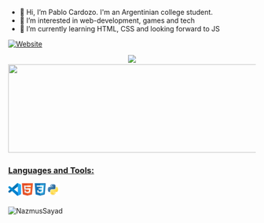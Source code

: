 - 👋 Hi, I’m Pablo Cardozo. I'm an Argentinian college student. 
- 👀 I’m interested in web-development, games and tech
- 🌱 I’m currently learning HTML, CSS and looking forward to JS

[![Website](https://img.shields.io/website?label=pablojc.dev&style=for-the-badge&url=https%3A%2F%2Fpablojc.tk)](https://pablojc.tk)

<div align="center">
  <a href="https://github.com/rafaballerini">
  <img height="180em" src="https://github-readme-stats.vercel.app/api?username=pablojcdev&show_icons=true&theme=dracula&include_all_commits=true&count_private=true"/>
  <img height="180em" width="506em" src="https://github-readme-stats.vercel.app/api/top-langs/?username=pablojcdev&layout=compact&langs_count=7&theme=dracula"/>
</div>
  
### Languages and Tools:

<img align="left" alt="Visual Studio Code" width="26px" src="https://raw.githubusercontent.com/github/explore/80688e429a7d4ef2fca1e82350fe8e3517d3494d/topics/visual-studio-code/visual-studio-code.png" />
<img align="left" alt="HTML" width="26px" src="https://raw.githubusercontent.com/devicons/devicon/master/icons/html5/html5-original.svg">
<img align="left" alt="CSS" width="26px" src="https://raw.githubusercontent.com/devicons/devicon/master/icons/css3/css3-original.svg">
<img align="left" alt="Python" width="26px" src="https://raw.githubusercontent.com/devicons/devicon/master/icons/python/python-original.svg">

<br><br>

<a href="#" height="28px" align="left"> <img align="left" src="https://komarev.com/ghpvc/?username=pablojcdev&label=Profile%20views&color=0e75b6&style=flat" alt="NazmusSayad"/></a>

  
[website]: https://pablojc.tk
